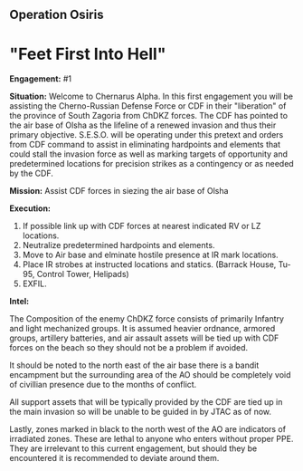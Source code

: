 ## Operation Osiris
# "Feet First Into Hell" 

__Engagement:__ #1

__Situation:__ Welcome to Chernarus Alpha. In this first engagement you will be assisting the Cherno-Russian Defense Force or CDF in their "liberation" of the province of South Zagoria from ChDKZ forces. The CDF has pointed to the air base of Olsha as the lifeline of a renewed invasion and thus their primary objective. S.E.S.O. will be operating under this pretext and orders from CDF command to assist in eliminating hardpoints and elements that could stall the invasion force as well as marking targets of opportunity and predetermined locations for precision strikes as a contingency or as needed by the CDF.

__Mission:__ Assist CDF forces in siezing the air base of Olsha

__Execution:__
1. If possible link up with CDF forces at nearest indicated RV or LZ locations. 
2. Neutralize predetermined hardpoints and elements.
3. Move to Air base and elminate hostile presence at IR mark locations.
4. Place IR strobes at instructed locations and statics. (Barrack House, Tu-95, Control Tower, Helipads)
5. EXFIL.

__Intel:__

The Composition of the enemy ChDKZ force consists of primarily Infantry and light mechanized groups. It is assumed heavier ordnance, armored groups, artillery batteries, and air assault assets will be tied up with CDF forces on the beach so they should not be a problem if avoided. 

It should be noted to the north east of the air base there is a bandit encampment but the surrounding area of the AO should be completely void of civillian presence due to the months of conflict. 

All support assets that will be typically provided by the CDF are tied up in the main invasion so will be unable to be guided in by JTAC as of now. 

Lastly, zones marked in black to the north west of the AO are indicators of irradiated zones. These are lethal to 
anyone who enters without proper PPE. They are irrelevant to this current engagement, but should they be encountered 
it is recommended to deviate around them.